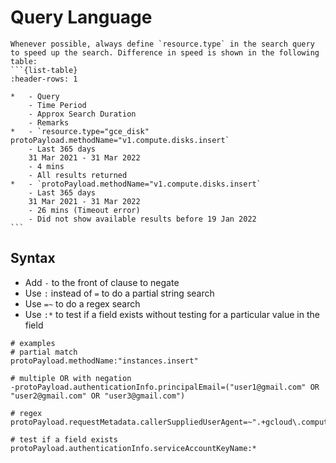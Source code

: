 # Query Language

````{tip}
Whenever possible, always define `resource.type` in the search query to speed up the search. Difference in speed is shown in the following table:
```{list-table}
:header-rows: 1

*   - Query
    - Time Period
    - Approx Search Duration
    - Remarks
*   - `resource.type="gce_disk" protoPayload.methodName="v1.compute.disks.insert`
    - Last 365 days  
    31 Mar 2021 - 31 Mar 2022
    - 4 mins
    - All results returned
*   - `protoPayload.methodName="v1.compute.disks.insert`
    - Last 365 days  
    31 Mar 2021 - 31 Mar 2022
    - 26 mins (Timeout error)
    - Did not show available results before 19 Jan 2022
```
````

## Syntax

* Add `-` to the front of clause to negate
* Use `:` instead of `=` to do a partial string search
* Use `=~` to do a regex search
* Use `:*` to test if a field exists without testing for a particular value in the field

```shell
# examples
# partial match
protoPayload.methodName:"instances.insert"

# multiple OR with negation
-protoPayload.authenticationInfo.principalEmail=("user1@gmail.com" OR "user2@gmail.com" OR "user3@gmail.com")

# regex
protoPayload.requestMetadata.callerSuppliedUserAgent=~".+gcloud\.compute\.ssh.+"

# test if a field exists
protoPayload.authenticationInfo.serviceAccountKeyName:*
```